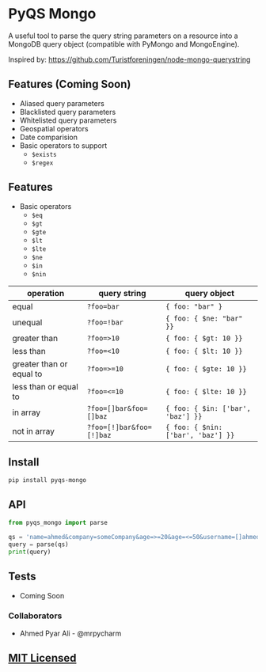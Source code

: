 # PyQS Mongo

A useful tool to parse the query string parameters on a resource into a 
MongoDB query object (compatible with PyMongo and MongoEngine).

Inspired by: https://github.com/Turistforeningen/node-mongo-querystring


## Features (Coming Soon)

* Aliased query parameters
* Blacklisted query parameters
* Whitelisted query parameters
* Geospatial operators
* Date comparision
* Basic operators to support
  * `$exists`
  * `$regex`


## Features
* Basic operators
  * `$eq`
  * `$gt`
  * `$gte`
  * `$lt`
  * `$lte`
  * `$ne`
  * `$in`
  * `$nin`


| operation | query string  | query object |
|-----------|---------------|--------------|
| equal     | `?foo=bar`    | `{ foo: "bar" }` |
| unequal   | `?foo=!bar`   | `{ foo: { $ne: "bar" }}` |
| greater than | `?foo=>10` | `{ foo: { $gt: 10 }}` |
| less than | `?foo=<10`    | `{ foo: { $lt: 10 }}` |
| greater than or equal to | `?foo=>=10` | `{ foo: { $gte: 10 }}` |
| less than or equal to | `?foo=<=10`    | `{ foo: { $lte: 10 }}` |
| in array  | `?foo=[]bar&foo=[]baz` | `{ foo: { $in: ['bar', 'baz'] }}` |
| not in array | `?foo=[!]bar&foo=[!]baz` | `{ foo: { $nin: ['bar', 'baz'] }}` |


## Install

```
pip install pyqs-mongo
```

## API

```python
from pyqs_mongo import parse

qs = 'name=ahmed&company=someCompany&age=>=20&age=<=50&username=[]ahmed&username=[]adh&username=[!]some'
query = parse(qs)
print(query)
```

## Tests
* Coming Soon


### Collaborators

* Ahmed Pyar Ali - @mrpycharm

## [MIT Licensed](https://raw.githubusercontent.com/Turistforeningen/node-mongo-querystring/master/LICENSE)